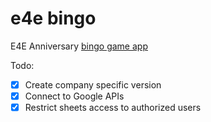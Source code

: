 # e4e bingo
E4E Anniversary [bingo game app](https://dqve.github.io/bingo/for-e4e)

Todo:
 - [x] Create company specific version
 - [x] Connect to Google APIs
 - [x] Restrict sheets access to authorized users
